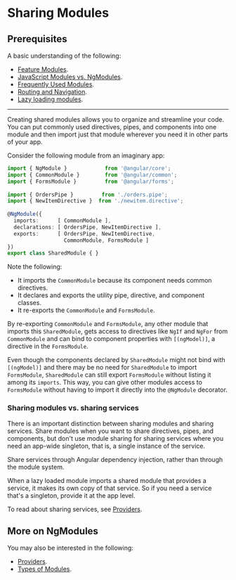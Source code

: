 # Sharing Modules

## Prerequisites
A basic understanding of the following:
* [Feature Modules](guide/feature-modules).
* [JavaScript Modules vs. NgModules](guide/ngmodule-vs-jsmodule).
* [Frequently Used Modules](guide/frequent-ngmodules).
* [Routing and Navigation](guide/router).
* [Lazy loading modules](guide/lazy-loading-ngmodules).


<!--* [Components](#TBD)-->

<hr>

Creating shared modules allows you to organize and streamline your code. You can put commonly 
used directives, pipes, and components into one module and then import just that module wherever 
you need it in other parts of your app.

Consider the following module from an imaginary app:


```typescript
import { NgModule }            from '@angular/core';
import { CommonModule }        from '@angular/common';
import { FormsModule }         from '@angular/forms';
 
import { OrdersPipe }         from './orders.pipe';
import { NewItemDirective }  from './newitem.directive';
 
@NgModule({
  imports:      [ CommonModule ],
  declarations: [ OrdersPipe, NewItemDirective ],
  exports:      [ OrdersPipe, NewItemDirective,
                  CommonModule, FormsModule ]
})
export class SharedModule { }
```

Note the following:

* It imports the `CommonModule` because its component needs common directives.
* It declares and exports the utility pipe, directive, and component classes.
* It re-exports the `CommonModule` and `FormsModule`.

By re-exporting `CommonModule` and `FormsModule`, any other module that imports this 
`SharedModule`, gets access to directives like `NgIf` and `NgFor` from `CommonModule` 
and can bind to component properties with `[(ngModel)]`, a directive in the `FormsModule`.

Even though the components declared by `SharedModule` might not bind with `[(ngModel)]` and
there may be no need for `SharedModule` to import `FormsModule`, 
`SharedModule` can still export `FormsModule` without listing it among its `imports`. This 
way, you can give other modules access to `FormsModule` without having to import it directly 
into the `@NgModule` decorator.

<!--KW--"without listing it among its imports" Why?-->


### Sharing modules vs. sharing services

There is an important distinction between sharing modules and sharing services. Share 
modules when you want to share directives, pipes, and components, but don't use module 
sharing for sharing services where you need an app-wide singleton, that is, a single instance 
of the service. 

Share services through Angular dependency injection, rather than through the module system.
<!--KW--Is there a better way to say this since the service would still be in a module's 
providers array?-->

When a lazy loaded module imports a shared module that provides a service, it makes its 
own copy of that service. So if you need a service that's a singleton, provide it at the app level.
<!--KW--is this correct? It can't be in a shared module. So should it be shared in an eagerly loaded 
feature module?-->
To read about sharing services, see [Providers](guide/providers).

## More on NgModules

You may also be interested in the following:
* [Providers](guide/providers).
* [Types of Modules](guide/module-types).

